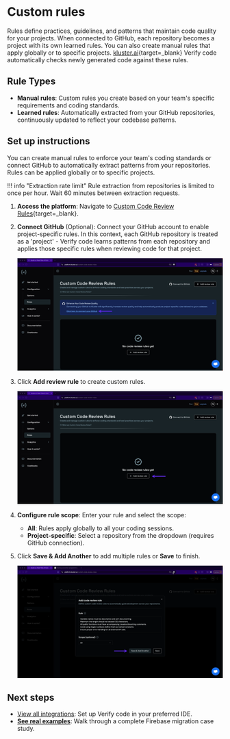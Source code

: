 # Custom rules

Rules define practices, guidelines, and patterns that maintain code quality for your projects. When connected to GitHub, each repository becomes a project with its own learned rules. You can also create manual rules that apply globally or to specific projects. [kluster.ai](https://kluster.ai){target=_blank} Verify code automatically checks newly generated code against these rules.

## Rule Types

- **Manual rules**: Custom rules you create based on your team's specific requirements and coding standards.
- **Learned rules**: Automatically extracted from your GitHub repositories, continuously updated to reflect your codebase patterns.

## Set up instructions

You can create manual rules to enforce your team's coding standards or connect GitHub to automatically extract patterns from your repositories. Rules can be applied globally or to specific projects.

!!! info "Extraction rate limit"
    Rule extraction from repositories is limited to once per hour. Wait 60 minutes between extraction requests.

1. **Access the platform**: Navigate to [Custom Code Review Rules](https://platform.kluster.ai/custom-code-review-rules){target=_blank}.

2. **Connect GitHub** (Optional): Connect your GitHub account to enable project-specific rules. In this context, each GitHub repository is treated as a 'project' - Verify code learns patterns from each repository and applies those specific rules when reviewing code for that project.

    ![Connect to GitHub](../../images/verify/code/configuration/rules/rules-1.webp)

3. Click **Add review rule** to create custom rules.

    ![Add review rule button](../../images/verify/code/configuration/rules/rules-2.webp)

4. **Configure rule scope**: Enter your rule and select the scope:
    - **All**: Rules apply globally to all your coding sessions.
    - **Project-specific**: Select a repository from the dropdown (requires GitHub connection).

5. Click **Save & Add Another** to add multiple rules or **Save** to finish.

    ![Add code review rule dialog](../../images/verify/code/configuration/rules/rules-3.webp)

## Next steps

- [View all integrations](/verify/integrations/): Set up Verify code in your preferred IDE.
- **[See real examples](/verify/examples/cursor-firebase-nextjs/)**: Walk through a complete Firebase migration case study.